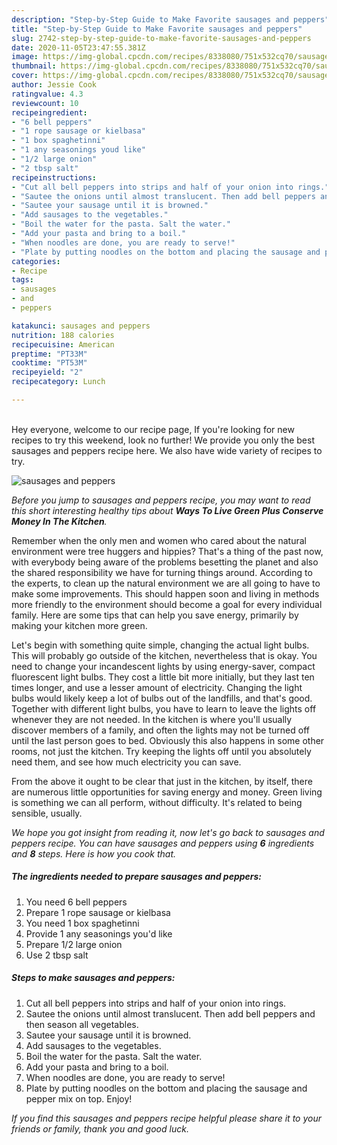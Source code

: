 ```yaml
---
description: "Step-by-Step Guide to Make Favorite sausages and peppers"
title: "Step-by-Step Guide to Make Favorite sausages and peppers"
slug: 2742-step-by-step-guide-to-make-favorite-sausages-and-peppers
date: 2020-11-05T23:47:55.381Z
image: https://img-global.cpcdn.com/recipes/8338080/751x532cq70/sausages-and-peppers-recipe-main-photo.jpg
thumbnail: https://img-global.cpcdn.com/recipes/8338080/751x532cq70/sausages-and-peppers-recipe-main-photo.jpg
cover: https://img-global.cpcdn.com/recipes/8338080/751x532cq70/sausages-and-peppers-recipe-main-photo.jpg
author: Jessie Cook
ratingvalue: 4.3
reviewcount: 10
recipeingredient:
- "6 bell peppers"
- "1 rope sausage or kielbasa"
- "1 box spaghetinni"
- "1 any seasonings youd like"
- "1/2 large onion"
- "2 tbsp salt"
recipeinstructions:
- "Cut all bell peppers into strips and half of your onion into rings."
- "Sautee the onions until almost translucent. Then add bell peppers and then season all vegetables."
- "Sautee your sausage until it is browned."
- "Add sausages to the vegetables."
- "Boil the water for the pasta. Salt the water."
- "Add your pasta and bring to a boil."
- "When noodles are done, you are ready to serve!"
- "Plate by putting noodles on the bottom and placing the sausage and pepper mix on top. Enjoy!"
categories:
- Recipe
tags:
- sausages
- and
- peppers

katakunci: sausages and peppers 
nutrition: 188 calories
recipecuisine: American
preptime: "PT33M"
cooktime: "PT53M"
recipeyield: "2"
recipecategory: Lunch

---
```

<br>
Hey everyone, welcome to our recipe page, If you're looking for new recipes to try this weekend, look no further! We provide you only the best sausages and peppers recipe here. We also have wide variety of recipes to try.
<br>


![sausages and peppers](https://img-global.cpcdn.com/recipes/8338080/751x532cq70/sausages-and-peppers-recipe-main-photo.jpg)

<i>Before you jump to sausages and peppers recipe, you may want to read this short interesting healthy tips about 
<strong>Ways To Live Green Plus Conserve Money In The Kitchen</strong>.</i>
</br>

Remember when the only men and women who cared about the natural environment were tree huggers and hippies? That's a thing of the past now, with everybody being aware of the problems besetting the planet and also the shared responsibility we have for turning things around. According to the experts, to clean up the natural environment we are all going to have to make some improvements. This should happen soon and living in methods more friendly to the environment should become a goal for every individual family. Here are some tips that can help you save energy, primarily by making your kitchen more green.

Let's begin with something quite simple, changing the actual light bulbs. This will probably go outside of the kitchen, nevertheless that is okay. You need to change your incandescent lights by using energy-saver, compact fluorescent light bulbs. They cost a little bit more initially, but they last ten times longer, and use a lesser amount of electricity. Changing the light bulbs would likely keep a lot of bulbs out of the landfills, and that's good. Together with different light bulbs, you have to learn to leave the lights off whenever they are not needed. In the kitchen is where you'll usually discover members of a family, and often the lights may not be turned off until the last person goes to bed. Obviously this also happens in some other rooms, not just the kitchen. Try keeping the lights off until you absolutely need them, and see how much electricity you can save.

From the above it ought to be clear that just in the kitchen, by itself, there are numerous little opportunities for saving energy and money. Green living is something we can all perform, without difficulty. It's related to being sensible, usually.


<i>We hope you got insight from reading it, now let's go back to sausages and peppers recipe. You can have sausages and peppers using <strong>6</strong> ingredients and <strong>8</strong> steps. Here is how you cook that.
</i>

##### The ingredients needed to prepare sausages and peppers:

1. You need 6 bell peppers
1. Prepare 1 rope sausage or kielbasa
1. You need 1 box spaghetinni
1. Provide 1 any seasonings you&#39;d like
1. Prepare 1/2 large onion
1. Use 2 tbsp salt


##### Steps to make sausages and peppers:

1. Cut all bell peppers into strips and half of your onion into rings.
1. Sautee the onions until almost translucent. Then add bell peppers and then season all vegetables.
1. Sautee your sausage until it is browned.
1. Add sausages to the vegetables.
1. Boil the water for the pasta. Salt the water.
1. Add your pasta and bring to a boil.
1. When noodles are done, you are ready to serve!
1. Plate by putting noodles on the bottom and placing the sausage and pepper mix on top. Enjoy!


<i>If you find this sausages and peppers recipe helpful please share it to your friends or family, thank you and good luck.</i>

